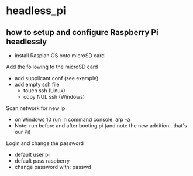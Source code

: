 # headless_pi

## how to setup and configure Raspberry Pi headlessly
* install Raspian OS onto microSD card

Add the following to the microSD card
* add supplicant.conf (see example)
* add empty ssh file 
  * touch ssh (Linux)
  * copy NUL ssh (Windows)


Scan network for new ip
* on Windows 10 run in command console: arp -a
* Note: run before and after booting pi (and note the new addition.. that's our Pi)

Login and change the password
* default user pi
* default pass raspberry
* change password with: passwd

